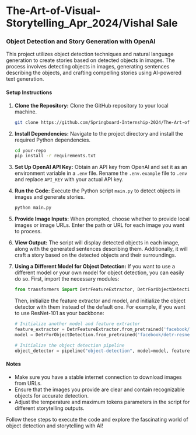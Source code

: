 # The-Art-of-Visual-Storytelling_Apr_2024/Vishal Sale

### Object Detection and Story Generation with OpenAI

This project utilizes object detection techniques and natural language generation to create stories based on detected objects in images. The process involves detecting objects in images, generating sentences describing the objects, and crafting compelling stories using AI-powered text generation.

#### Setup Instructions

1. **Clone the Repository:**
   Clone the GitHub repository to your local machine.

   ```bash
   git clone https://github.com/Springboard-Internship-2024/The-Art-of-Visual-Storytelling_Apr_2024.git](https://github.com/VishalSale/The_Art_of_Visual_Storytelling_Project.git
   ```

2. **Install Dependencies:**
   Navigate to the project directory and install the required Python dependencies.

   ```bash
   cd your-repo
   pip install -r requirements.txt
   ```

3. **Set Up OpenAI API Key:**
   Obtain an API key from OpenAI and set it as an environment variable in a `.env` file. Rename the `.env.example` file to `.env` and replace `API_KEY` with your actual API key.

4. **Run the Code:**
   Execute the Python script `main.py` to detect objects in images and generate stories.

   ```bash
   python main.py
   ```

5. **Provide Image Inputs:**
   When prompted, choose whether to provide local images or image URLs. Enter the path or URL for each image you want to process.

6. **View Output:**
   The script will display detected objects in each image, along with the generated sentences describing them. Additionally, it will craft a story based on the detected objects and their surroundings.

7. **Using a Different Model for Object Detection:**
   If you want to use a different model or your own model for object detection, you can easily do so. First, import the necessary modules:

   ```python
   from transformers import DetrFeatureExtractor, DetrForObjectDetection
   ```

   Then, initialize the feature extractor and model, and initialize the object detector with them instead of the default one. For example, if you want to use ResNet-101 as your backbone:

   ```python
   # Initialize another model and feature extractor
   feature_extractor = DetrFeatureExtractor.from_pretrained('facebook/detr-resnet-101')
   model = DetrForObjectDetection.from_pretrained('facebook/detr-resnet-101')

   # Initialize the object detection pipeline
   object_detector = pipeline("object-detection", model=model, feature_extractor=feature_extractor)
   ```

#### Notes

- Make sure you have a stable internet connection to download images from URLs.
- Ensure that the images you provide are clear and contain recognizable objects for accurate detection.
- Adjust the temperature and maximum tokens parameters in the script for different storytelling outputs.

Follow these steps to execute the code and explore the fascinating world of object detection and storytelling with AI!
